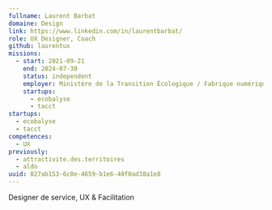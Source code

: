 ```yaml
---
fullname: Laurent Barbat
domaine: Design
link: https://www.linkedin.com/in/laurentbarbat/
role: UX Designer, Coach
github: laurentux
missions:
  - start: 2021-09-21
    end: 2024-07-30
    status: independent
    employer: Ministère de la Transition Écologique / Fabrique numérique
    startups:
      - ecobalyse
      - tacct
startups:
  - ecobalyse
  - tacct
competences:
  - UX
previously:
  - attractivite.des.territoires
  - aldo
uuid: 027ab153-6c0e-4659-b1e6-40f0ad38a1e8
---
```

Designer de service, UX & Facilitation